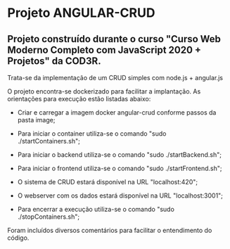 # Projeto ANGULAR-CRUD

## Projeto construído durante o curso "Curso Web Moderno Completo com JavaScript 2020 + Projetos" da COD3R.

Trata-se da implementação de um CRUD simples com node.js + angular.js

O projeto encontra-se dockerizado para facilitar a implantação. As orientações para execução estão listadas abaixo:

- Criar e carregar a imagem docker angular-crud conforme passos da pasta image;

- Para iniciar o container utiliza-se o comando "sudo ./startContainers.sh";

- Para iniciar o backend utiliza-se o comando "sudo ./startBackend.sh";

- Para iniciar o frontend utiliza-se o comando "sudo ./startFrontend.sh";

- O sistema de CRUD estará disponível na URL "localhost:420";

- O webserver com os dados estará disponível na URL "localhost:3001";

- Para encerrar a execução utiliza-se o comando "sudo ./stopContainers.sh";

Foram incluídos diversos comentários para facilitar o entendimento do código.
